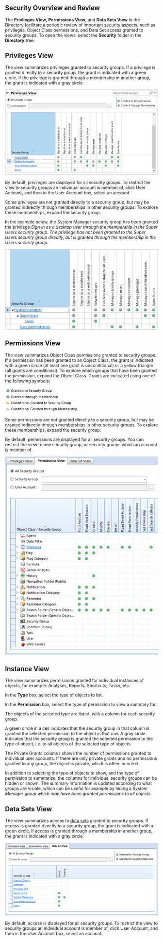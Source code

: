## Security Overview and Review

The **Privileges View,** **Permissions View**, and **Data Sets View** in the Directory facilitate a periodic review of important security aspects, such as privileges, Object Class permissions, and Data Set access granted to security groups. To open the views, select the **Security** folder in the **Directory** tree.


## Privileges View

The view summarizes privileges granted to security groups. If a privilege is granted directly to a security group, the grant is indicated with a green circle. If the privilege is granted through a membership in another group, the grant is indicated with a gray circle

![ID98030BE92F7B4075.jpg](media/ID98030BE92F7B4075.jpg)

By default, privileges are displayed for all security groups. To restrict the view to security groups an individual account is member of, click User Account, and then in the User Account box, select an account.

Some privileges are not granted directly to a security group, but may be granted indirectly through memberships in other security groups. To explore these memberships, expand the security group.

In the example below, the System Manager security group has been granted the privilege <span style="FONT-STYLE: italic">Sign in as a desktop user through the membership in the Super Users security group. The privilege has not been granted to the Super Users security group directly, but is granted through the membership in the Users security group.

![ID7C97442578D0482B.jpg](media/ID7C97442578D0482B.jpg)

## Permissions View

The view summarizes Object Class permissions granted to security groups. If a permission has been granted to an Object Class, the grant is indicated with a green circle (at least one grant is unconditional) or a yellow triangle (all grants are conditional). To explore which groups that have been granted the permission, expand the Object Class. Grants are indicated using one of the following symbols:

![IDBA6FD7D8B23F45A9.ID237FE51305794459.png](media/IDBA6FD7D8B23F45A9.ID237FE51305794459.png)

Some permissions are not granted directly to a security group, but may be granted indirectly through memberships in other security groups. To explore these memberships, expand the security group.

By default, permissions are displayed for all security groups. You can restrict the view to one security group, or security groups which an account is member of.

![ID6BE21FF800F64C13.png](media/ID6BE21FF800F64C13.png)



## Instance View

The view summarizes permissions granted for individual instances of objects, for example: Analyses, Reports, Shortcuts, Tasks, etc.

In the **Type** box, select the type of objects to list.

In the **Permission** box, select the type of permission to view a summary for.

The objects of the selected type are listed, with a column for each security group.

A green circle in a cell indicates that the securtiy group in that column is granted the selected permission to the object in that row. A gray circle indicates that the security group is granted the selected permission to the type of object, i.e. to all objects of the selected type of objects.

The Private Grants columns shows the number of permissions granted to individual user accounts. If there are only private grants and no permissions granted to any group, the object is private, which is often incorrect.

In addition to selecting the type of objects to show, and the type of permission to summarize, the columns for individual security groups can be hidden or shown. The summary information is updated according to what groups are visible, which can be useful for example by hiding a <span style="FONT-STYLE: italic">System Manager group which may have been granted permissions to all objects.



## Data Sets View

The view summarizes access to [data sets](../general-settings/data-sets.md) granted to security groups. If access is granted directly to a security group, the grant is indicated with a green circle. If access is granted through a membership in another group, the grant is indicated with a gray circle

![ID588A7E0CA50E4F8D.png](media/ID588A7E0CA50E4F8D.png)

By default, access is displayed for all security groups. To restrict the view to security groups an individual account is member of, click User Account, and then in the User Account box, select an account.


